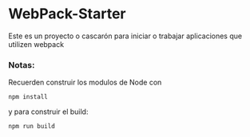 # WebPack-Starter

Este es un proyecto o cascarón para iniciar o trabajar aplicaciones que utilizen webpack

### Notas: 

Recuerden construir los modulos  de Node con 
``` 
npm install
```
y para construir el build:
```
npm run build
``` 